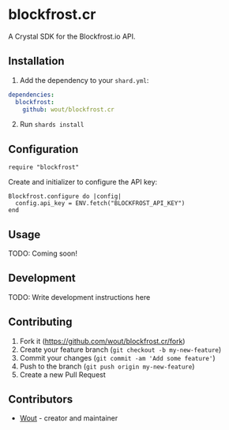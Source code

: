 # blockfrost.cr
A Crystal SDK for the Blockfrost.io API.

## Installation

1. Add the dependency to your `shard.yml`:

  ```yaml
  dependencies:
    blockfrost:
      github: wout/blockfrost.cr
  ```

2. Run `shards install`

## Configuration

```crystal
require "blockfrost"
```

Create and initializer to configure the API key:

```crystal
Blockfrost.configure do |config|
  config.api_key = ENV.fetch("BLOCKFROST_API_KEY")
end
```

## Usage

TODO: Coming soon!

## Development

TODO: Write development instructions here

## Contributing

1. Fork it (<https://github.com/wout/blockfrost.cr/fork>)
2. Create your feature branch (`git checkout -b my-new-feature`)
3. Commit your changes (`git commit -am 'Add some feature'`)
4. Push to the branch (`git push origin my-new-feature`)
5. Create a new Pull Request

## Contributors

- [Wout](https://github.com/wout) - creator and maintainer

